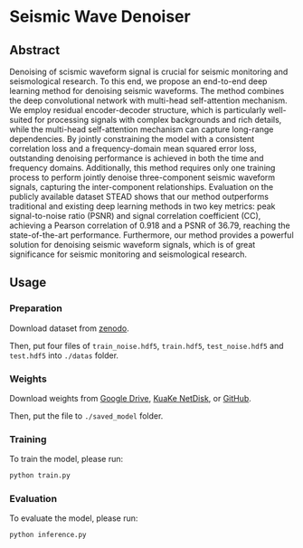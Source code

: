 # Seismic Wave Denoiser

## Abstract

Denoising of scismic waveform signal is crucial for seismic monitoring and seismological research. To this end, we propose an
end-to-end deep learning method for denoising seismic waveforms. The method
combines the deep convolutional network with multi-head self-attention
mechanism. We employ residual encoder-decoder structure, which is particularly
well-suited for processing signals with complex backgrounds and rich details,
while the multi-head self-attention mechanism can capture long-range
dependencies. By jointly constraining the model with a consistent correlation
loss and a frequency-domain mean squared error loss, outstanding denoising
performance is achieved in both the time and frequency domains. Additionally,
this method requires only one training process to perform jointly denoise
three-component seismic waveform signals, capturing the inter-component
relationships. Evaluation on the publicly available dataset STEAD shows that
our method outperforms traditional and existing deep learning methods in two
key metrics: peak signal-to-noise ratio (PSNR) and signal correlation
coefficient (CC), achieving a Pearson correlation of 0.918 and a PSNR of 36.79,
reaching the state-of-the-art performance. Furthermore, our method provides a
powerful solution for denoising seismic waveform signals, which is of great
significance for seismic monitoring and seismological research.

## Usage

### Preparation

Download dataset from [zenodo](https://zenodo.org/records/11094536]).

Then, put four files of `train_noise.hdf5`, `train.hdf5`, `test_noise.hdf5` and `test.hdf5` into `./datas` folder.

### Weights
Download weights from [Google Drive](https://drive.google.com/file/d/14BMXpXG57MKqMny6Qyf3vJxnp4GT05D3/view?usp=drive_link), [KuaKe NetDisk](https://pan.quark.cn/s/c726b97f6734), or [GitHub](https://github.com/GeneralEmbodiedAI/seismic_wave_denoiser_model_checkpoint).

Then, put the file to `./saved_model` folder.


### Training

To train the model, please run:

```python
python train.py 
```

### Evaluation

To evaluate the model, please run:

```python
python inference.py
```
